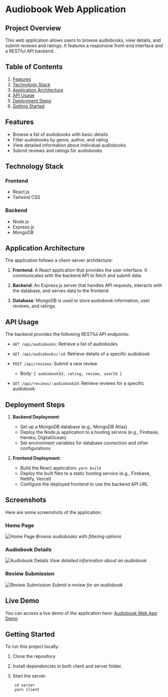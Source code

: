 # Audiobook Web Application

## Project Overview

This web application allows users to browse audiobooks, view details, and submit reviews and ratings. It features a responsive front-end interface and a RESTful API backend.

## Table of Contents

1. [Features](#features)
2. [Technology Stack](#technology-stack)
3. [Application Architecture](#application-architecture)
4. [API Usage](#api-usage)
5. [Deployment Steps](#deployment-steps)
6. [Getting Started](#getting-started)

## Features

- Browse a list of audiobooks with basic details
- Filter audiobooks by genre, author, and rating
- View detailed information about individual audiobooks
- Submit reviews and ratings for audiobooks

## Technology Stack

### Frontend

- React.js
- Tailwind CSS

### Backend

- Node.js
- Express.js
- MongoDB

## Application Architecture

The application follows a client-server architecture:

1. **Frontend**: A React application that provides the user interface. It communicates with the backend API to fetch and submit data.

2. **Backend**: An Express.js server that handles API requests, interacts with the database, and serves data to the frontend.

3. **Database**: MongoDB is used to store audiobook information, user reviews, and ratings.

## API Usage

The backend provides the following RESTful API endpoints:

- `GET /api/audiobooks`: Retrieve a list of audiobooks

- `GET /api/audiobooks/:id`: Retrieve details of a specific audiobook

- `POST /api/reviews`: Submit a new review

  - Body: `{ audiobookId, rating, review, userId }`

- `GET /api/reviews/:audiobookId`: Retrieve reviews for a specific audiobook

## Deployment Steps

1. **Backend Deployment**:

   - Set up a MongoDB database (e.g., MongoDB Atlas)
   - Deploy the Node.js application to a hosting service (e.g., Firebase, Heroku, DigitalOcean)
   - Set environment variables for database connection and other configurations

2. **Frontend Deployment**:
   - Build the React application: `yarn build`
   - Deploy the built files to a static hosting service (e.g., Firebase, Netlify, Vercel)
   - Configure the deployed frontend to use the backend API URL

## Screenshots

Here are some screenshots of the application:

### Home Page
![Home Page](./screenshots/home_page.png)
*Browse audiobooks with filtering options*

### Audiobook Details
![Audiobook Details](./screenshots/audiobook_details.png)
*View detailed information about an audiobook*

### Review Submission
![Review Submission](./screenshots/review_submission.png)
*Submit a review for an audiobook*

## Live Demo
You can access a live demo of the application here: [Audiobook Web App Demo](https://kuku-fm-assignment.web.app/)

## Getting Started

To run this project locally:

1. Clone the repository

2. Install dependencies in both client and server folder.

3. Start the server.

```
    cd server
    yarn client
```
